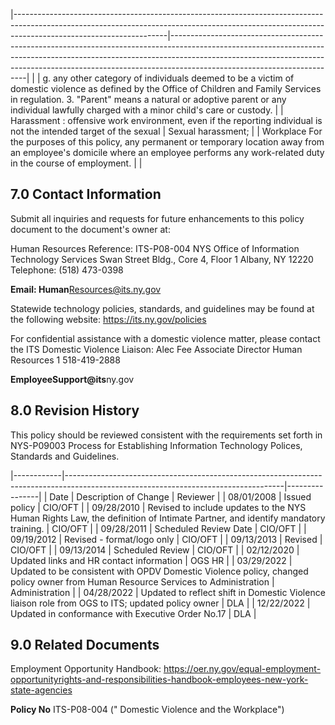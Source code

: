 |--------------------------------------------------------------------------------------------------------------------------------------------------------------------------------------------------|------------------------------------------------------------------------------------------------------------------------------------------------------------------------------------------------------------------------------------------------------------------------------------|
|                                                                                                                                                                                                  | g. any other category of individuals deemed to be a  victim of domestic violence as defined by the Office of  Children and Family Services in regulation. 3. "Parent" means a natural or adoptive parent or any individual  lawfully charged with a minor child's care or custody. |
| Harassment : offensive work environment, even if the reporting  individual is not the intended target of the sexual                                                                              | Sexual  harassment;                                                                                                                                                                                                                                                                |
| Workplace  For the purposes of this policy, any permanent or temporary  location away from an employee's domicile where an employee  performs any work-related duty in the course of employment. |                                                                                                                                                                                                                                                                                    |

## **7.0 Contact Information**

Submit all inquiries and requests for future enhancements to this policy document to the document's owner at:

Human Resources Reference: ITS-P08-004 NYS Office of Information Technology Services Swan Street Bldg., Core 4, Floor 1 Albany, NY 12220 Telephone: (518) 473-0398

**Email: Human**Resources@its.ny.gov

Statewide technology policies, standards, and guidelines may be found at the following website: https://its.ny.gov/policies

For confidential assistance with a domestic violence matter, please contact the ITS Domestic Violence Liaison: Alec Fee Associate Director Human Resources 1 518-419-2888

**EmployeeSupport@its**ny.gov

## **8.0 Revision History**

This policy should be reviewed consistent with the requirements set forth in NYS-P09003 Process for Establishing Information Technology Polices, Standards and Guidelines.

|------------|------------------------------------------------------------------------------------------------------------------------------------|----------------|
| Date       | Description of Change                                                                                                              | Reviewer       |
| 08/01/2008 | Issued policy                                                                                                                      | CIO/OFT        |
| 09/28/2010 | Revised to include updates to the NYS Human  Rights Law, the definition of Intimate Partner,  and identify mandatory training.     | CIO/OFT        |
| 09/28/2011 | Scheduled Review Date                                                                                                              | CIO/OFT        |
| 09/19/2012 | Revised - format/logo only                                                                                                         | CIO/OFT        |
| 09/13/2013 | Revised                                                                                                                            | CIO/OFT        |
| 09/13/2014 | Scheduled Review                                                                                                                   | CIO/OFT        |
| 02/12/2020 | Updated links and HR contact information                                                                                           | OGS HR         |
| 03/29/2022 | Updated to be consistent with OPDV Domestic  Violence policy, changed policy owner from  Human Resource Services to Administration | Administration |
| 04/28/2022 | Updated to reflect shift in Domestic Violence  liaison role from OGS to ITS; updated policy  owner                                 | DLA            |
| 12/22/2022 | Updated in conformance with Executive Order  No.17                                                                                 | DLA            |

## **9.0 Related Documents**

Employment Opportunity Handbook: https://oer.ny.gov/equal-employment-opportunityrights-and-responsibilities-handbook-employees-new-york-state-agencies

**Policy No** ITS-P08-004 (" Domestic Violence and the Workplace")